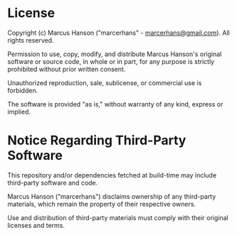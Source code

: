 # License

Copyright (c) Marcus Hanson ("marcerhans" - marcerhans@gmail.com). All rights reserved.

Permission to use, copy, modify, and distribute Marcus Hanson's original software or source code, in whole or in part, for any purpose is strictly prohibited without prior written consent.

Unauthorized reproduction, sale, sublicense, or commercial use is forbidden.

The software is provided "as is," without warranty of any kind, express or implied.

# Notice Regarding Third-Party Software

This repository and/or dependencies fetched at build-time may include third-party software and code.

Marcus Hanson ("marcerhans") disclaims ownership of any third-party materials, which remain the property of their respective owners.

Use and distribution of third-party materials must comply with their original licenses and terms.
